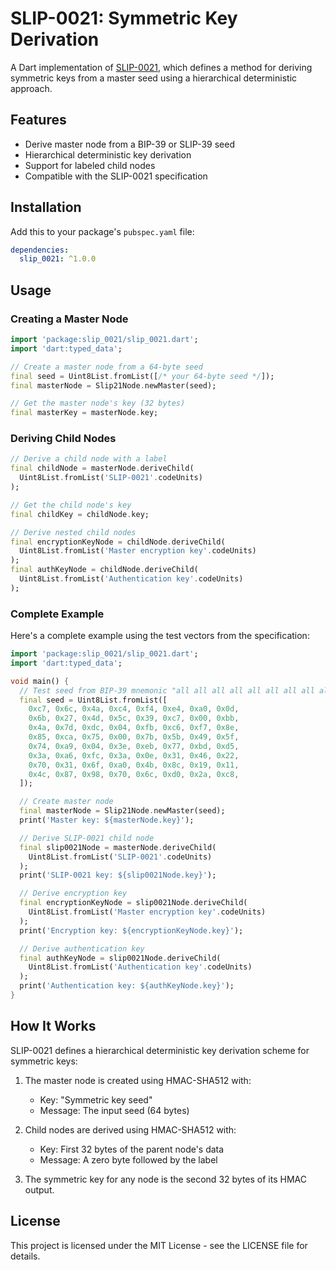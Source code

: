 <!-- 
This README describes the package. If you publish this package to pub.dev,
this README's contents appear on the landing page for your package.

For information about how to write a good package README, see the guide for
[writing package pages](https://dart.dev/tools/pub/writing-package-pages). 

For general information about developing packages, see the Dart guide for
[creating packages](https://dart.dev/guides/libraries/create-packages)
and the Flutter guide for
[developing packages and plugins](https://flutter.dev/to/develop-packages). 
-->

# SLIP-0021: Symmetric Key Derivation

A Dart implementation of [SLIP-0021](https://github.com/satoshilabs/slips/blob/master/slip-0021.md), which defines a method for deriving symmetric keys from a master seed using a hierarchical deterministic approach.

## Features

- Derive master node from a BIP-39 or SLIP-39 seed
- Hierarchical deterministic key derivation
- Support for labeled child nodes
- Compatible with the SLIP-0021 specification

## Installation

Add this to your package's `pubspec.yaml` file:

```yaml
dependencies:
  slip_0021: ^1.0.0
```

## Usage

### Creating a Master Node

```dart
import 'package:slip_0021/slip_0021.dart';
import 'dart:typed_data';

// Create a master node from a 64-byte seed
final seed = Uint8List.fromList([/* your 64-byte seed */]);
final masterNode = Slip21Node.newMaster(seed);

// Get the master node's key (32 bytes)
final masterKey = masterNode.key;
```

### Deriving Child Nodes

```dart
// Derive a child node with a label
final childNode = masterNode.deriveChild(
  Uint8List.fromList('SLIP-0021'.codeUnits)
);

// Get the child node's key
final childKey = childNode.key;

// Derive nested child nodes
final encryptionKeyNode = childNode.deriveChild(
  Uint8List.fromList('Master encryption key'.codeUnits)
);
final authKeyNode = childNode.deriveChild(
  Uint8List.fromList('Authentication key'.codeUnits)
);
```

### Complete Example

Here's a complete example using the test vectors from the specification:

```dart
import 'package:slip_0021/slip_0021.dart';
import 'dart:typed_data';

void main() {
  // Test seed from BIP-39 mnemonic "all all all all all all all all all all all all"
  final seed = Uint8List.fromList([
    0xc7, 0x6c, 0x4a, 0xc4, 0xf4, 0xe4, 0xa0, 0x0d,
    0x6b, 0x27, 0x4d, 0x5c, 0x39, 0xc7, 0x00, 0xbb,
    0x4a, 0x7d, 0xdc, 0x04, 0xfb, 0xc6, 0xf7, 0x8e,
    0x85, 0xca, 0x75, 0x00, 0x7b, 0x5b, 0x49, 0x5f,
    0x74, 0xa9, 0x04, 0x3e, 0xeb, 0x77, 0xbd, 0xd5,
    0x3a, 0xa6, 0xfc, 0x3a, 0x0e, 0x31, 0x46, 0x22,
    0x70, 0x31, 0x6f, 0xa0, 0x4b, 0x8c, 0x19, 0x11,
    0x4c, 0x87, 0x98, 0x70, 0x6c, 0xd0, 0x2a, 0xc8,
  ]);

  // Create master node
  final masterNode = Slip21Node.newMaster(seed);
  print('Master key: ${masterNode.key}');

  // Derive SLIP-0021 child node
  final slip0021Node = masterNode.deriveChild(
    Uint8List.fromList('SLIP-0021'.codeUnits)
  );
  print('SLIP-0021 key: ${slip0021Node.key}');

  // Derive encryption key
  final encryptionKeyNode = slip0021Node.deriveChild(
    Uint8List.fromList('Master encryption key'.codeUnits)
  );
  print('Encryption key: ${encryptionKeyNode.key}');

  // Derive authentication key
  final authKeyNode = slip0021Node.deriveChild(
    Uint8List.fromList('Authentication key'.codeUnits)
  );
  print('Authentication key: ${authKeyNode.key}');
}
```

## How It Works

SLIP-0021 defines a hierarchical deterministic key derivation scheme for symmetric keys:

1. The master node is created using HMAC-SHA512 with:
   - Key: "Symmetric key seed"
   - Message: The input seed (64 bytes)

2. Child nodes are derived using HMAC-SHA512 with:
   - Key: First 32 bytes of the parent node's data
   - Message: A zero byte followed by the label

3. The symmetric key for any node is the second 32 bytes of its HMAC output.

## License

This project is licensed under the MIT License - see the LICENSE file for details.
